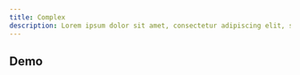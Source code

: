 ```yaml
---
title: Complex
description: Lorem ipsum dolor sit amet, consectetur adipiscing elit, sed do eiusmod tempor incididunt ut labore et dolore magna aliqua. Ut enim ad minim veniam, quis nostrud exercitation ullamco laboris nisi ut aliquip ex ea commodo consequat.
---
```


<script lang="ts">
  import Demo from "./Demo.svelte";
</script>

## Demo

<Demo />
